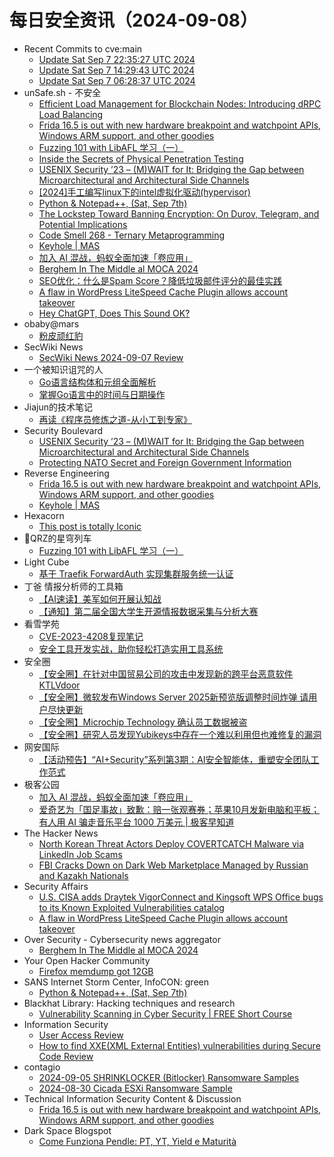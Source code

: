 # 每日安全资讯（2024-09-08）

- Recent Commits to cve:main
  - [Update Sat Sep  7 22:35:27 UTC 2024](https://github.com/trickest/cve/commit/3af8afa94aa79a089469b870859a6a1ce5a67741)
  - [Update Sat Sep  7 14:29:43 UTC 2024](https://github.com/trickest/cve/commit/c3f5a0576be06db061289f21741878798cdb8ef3)
  - [Update Sat Sep  7 06:28:37 UTC 2024](https://github.com/trickest/cve/commit/0af18936457b0d24f38fa77c3a7cf3aab50034cc)
- unSafe.sh - 不安全
  - [Efficient Load Management for Blockchain Nodes: Introducing dRPC Load Balancing](https://buaq.net/go-260766.html)
  - [Frida 16.5 is out with new hardware breakpoint and watchpoint APIs, Windows ARM support, and other goodies](https://buaq.net/go-260759.html)
  - [Fuzzing 101 with LibAFL 学习（一）](https://buaq.net/go-260760.html)
  - [Inside the Secrets of Physical Penetration Testing](https://buaq.net/go-260767.html)
  - [USENIX Security ’23 – (M)WAIT for It: Bridging the Gap between Microarchitectural and Architectural Side Channels](https://buaq.net/go-260774.html)
  - [[2024]手工编写linux下的intel虚拟化驱动(hypervisor)](https://buaq.net/go-260752.html)
  - [Python &#x26; Notepad&#x2b;&#x2b;, (Sat, Sep 7th)](https://buaq.net/go-260753.html)
  - [The Lockstep Toward Banning Encryption: On Durov, Telegram, and Potential Implications](https://buaq.net/go-260769.html)
  - [Code Smell 268 - Ternary Metaprogramming](https://buaq.net/go-260768.html)
  - [Keyhole | MAS](https://buaq.net/go-260750.html)
  - [加入 AI 混战，蚂蚁全面加速「卷应用」](https://buaq.net/go-260775.html)
  - [Berghem In The Middle al MOCA 2024](https://buaq.net/go-260730.html)
  - [SEO优化：什么是Spam Score？降低垃圾邮件评分的最佳实践](https://buaq.net/go-260728.html)
  - [A flaw in WordPress LiteSpeed Cache Plugin allows account takeover](https://buaq.net/go-260731.html)
  - [Hey ChatGPT, Does This Sound OK?](https://buaq.net/go-260770.html)
- obaby@mars
  - [粉皮顽红豹](https://h4ck.org.cn/2024/09/17969)
- SecWiki News
  - [SecWiki News 2024-09-07 Review](http://www.sec-wiki.com/?2024-09-07)
- 一个被知识诅咒的人
  - [Go语言结构体和元组全面解析](https://blog.csdn.net/nokiaguy/article/details/142001762)
  - [掌握Go语言中的时间与日期操作](https://blog.csdn.net/nokiaguy/article/details/142001609)
- Jiajun的技术笔记
  - [再读《程序员修炼之道-从小工到专家》](https://jiajunhuang.com/articles/2024_09_07-the_pragmatic_programmer.md.html)
- Security Boulevard
  - [USENIX Security ’23 – (M)WAIT for It: Bridging the Gap between Microarchitectural and Architectural Side Channels](https://securityboulevard.com/2024/09/usenix-security-23-mwait-for-it-bridging-the-gap-between-microarchitectural-and-architectural-side-channels/)
  - [Protecting NATO Secret and Foreign Government Information](https://securityboulevard.com/2024/09/protecting-nato-secret-and-foreign-government-information/)
- Reverse Engineering
  - [Frida 16.5 is out with new hardware breakpoint and watchpoint APIs, Windows ARM support, and other goodies](https://www.reddit.com/r/ReverseEngineering/comments/1fb9f1v/frida_165_is_out_with_new_hardware_breakpoint_and/)
  - [Keyhole | MAS](https://www.reddit.com/r/ReverseEngineering/comments/1fb553t/keyhole_mas/)
- Hexacorn
  - [This post is totally Iconic](https://www.hexacorn.com/blog/2024/09/07/this-post-is-totally-iconic/)
- 🚂QRZ的星穹列车
  - [Fuzzing 101 with LibAFL 学习（一）](https://5ec.top/00-notes/00-fuzz/libafl/fuzzing101/study-note-1)
- Light Cube
  - [基于 Traefik ForwardAuth 实现集群服务统一认证](https://github.red/traefik-forward-auth/)
- 丁爸 情报分析师的工具箱
  - [【AI速读】美军如何开展认知战](https://mp.weixin.qq.com/s?__biz=MzI2MTE0NTE3Mw==&mid=2651146021&idx=1&sn=dfbd5c0ece4d40fe3581e15baf78b4af&chksm=f1af301fc6d8b909efd6d71226957656777f7bff6266f9dca92f529c46e78b71b63b8a0ebb11&scene=58&subscene=0#rd)
  - [【通知】第二届全国大学生开源情报数据采集与分析大赛](https://mp.weixin.qq.com/s?__biz=MzI2MTE0NTE3Mw==&mid=2651146021&idx=2&sn=6bc60109cccf2ee375aee68ce3f73f34&chksm=f1af301fc6d8b909552f36b4f250d22f8675c356b8f1fe2e0e9711b296f4eaaf09c048d47add&scene=58&subscene=0#rd)
- 看雪学苑
  - [CVE-2023-4208复现笔记](https://mp.weixin.qq.com/s?__biz=MjM5NTc2MDYxMw==&mid=2458572213&idx=1&sn=6f216d0dd151bf49db7607367a01d861&chksm=b18de53f86fa6c299538c10a4071807acb9e4a2b5aa5a3a383eb5d1d1db0f3ce49f89337041a&scene=58&subscene=0#rd)
  - [安全工具开发实战，助你轻松打造实用工具系统](https://mp.weixin.qq.com/s?__biz=MjM5NTc2MDYxMw==&mid=2458572213&idx=2&sn=0a850931b64c6e93dca7dd7dfca08972&chksm=b18de53f86fa6c295b3386603d73592eec77f69704082f054d2240465dc97c40e7075226e718&scene=58&subscene=0#rd)
- 安全圈
  - [【安全圈】在针对中国贸易公司的攻击中发现新的跨平台恶意软件KTLVdoor](https://mp.weixin.qq.com/s?__biz=MzIzMzE4NDU1OQ==&mid=2652064191&idx=1&sn=c35045938e79877d30f89b03edd0e1fb&chksm=f36e65ffc419ece90013b87874cd7798d71ec90c368fa3cd01b9772d200a1c28a3c179a97067&scene=58&subscene=0#rd)
  - [【安全圈】微软发布Windows Server 2025新预览版调整时间炸弹 请用户尽快更新](https://mp.weixin.qq.com/s?__biz=MzIzMzE4NDU1OQ==&mid=2652064191&idx=2&sn=1780528b58dfe68e94e96232787e9eac&chksm=f36e65ffc419ece9293ed88aae76bc78264cee9a48b12a868f4e30df06954de3b8f8450e3392&scene=58&subscene=0#rd)
  - [【安全圈】Microchip Technology 确认员工数据被盗](https://mp.weixin.qq.com/s?__biz=MzIzMzE4NDU1OQ==&mid=2652064191&idx=3&sn=54a0ddf43c0026e259668f2618ca0c2b&chksm=f36e65ffc419ece9b6366cf6730df99dce0a26885d6310c52bb5b820f8dc05ebbd72ed362f38&scene=58&subscene=0#rd)
  - [【安全圈】研究人员发现Yubikeys中存在一个难以利用但也难修复的漏洞](https://mp.weixin.qq.com/s?__biz=MzIzMzE4NDU1OQ==&mid=2652064191&idx=4&sn=2fe0d56663512b21ba1785d9a22bcd38&chksm=f36e65ffc419ece95bd1e15cc3b1eb19a4fe27400937238106b5b34bde708be50cd7af470869&scene=58&subscene=0#rd)
- 网安国际
  - [【活动预告】“AI+Security”系列第3期：AI安全智能体，重塑安全团队工作范式](https://mp.weixin.qq.com/s?__biz=MzA4ODYzMjU0NQ==&mid=2652316103&idx=1&sn=28165a2864090122ddf9dcbd99e6664e&chksm=8bc4bc49bcb3355fd522d04a9024da182916ae2440274fc7f39b770cb0241f88ce5ed87ab659&scene=58&subscene=0#rd)
- 极客公园
  - [加入 AI 混战，蚂蚁全面加速「卷应用」](https://mp.weixin.qq.com/s?__biz=MTMwNDMwODQ0MQ==&mid=2653054148&idx=1&sn=b6c57daaee25e02bb2d2171e2cdd039d&chksm=7e57197249209064723425227c65fe48e2f2c4c66976c01b087381e0714d19a7163e8a716a56&scene=58&subscene=0#rd)
  - [爱奇艺为「国足事故」致歉：赔一张观赛券；苹果10月发新电脑和平板；有人用 AI 骗走音乐平台 1000 万美元 | 极客早知道](https://mp.weixin.qq.com/s?__biz=MTMwNDMwODQ0MQ==&mid=2653054122&idx=1&sn=c8e974fc992c5a1c3e1359dcbb74bcca&chksm=7e57191c4920900a866f8db42bd0faa5df1d9ca6540552c1ea4a6c29562b4b8704b30ab60e27&scene=58&subscene=0#rd)
- The Hacker News
  - [North Korean Threat Actors Deploy COVERTCATCH Malware via LinkedIn Job Scams](https://thehackernews.com/2024/09/north-korean-threat-actors-deploy.html)
  - [FBI Cracks Down on Dark Web Marketplace Managed by Russian and Kazakh Nationals](https://thehackernews.com/2024/09/fbi-cracks-down-on-dark-web-marketplace.html)
- Security Affairs
  - [U.S. CISA adds Draytek VigorConnect and Kingsoft WPS Office bugs to its Known Exploited Vulnerabilities catalog](https://securityaffairs.com/168153/security/cisa-draytek-vigorconnect-kingsoft-wps-office-bugs-known-exploited-vulnerabilities-catalog.html)
  - [A flaw in WordPress LiteSpeed Cache Plugin allows account takeover](https://securityaffairs.com/168145/security/litespeed-cache-plugin-wordpress-flaw.html)
- Over Security - Cybersecurity news aggregator
  - [Berghem In The Middle al MOCA 2024](https://www.hacklabg.net/convegni/berghem-in-the-middle-al-moca-2024/)
- Your Open Hacker Community
  - [Firefox memdump got 12GB](https://www.reddit.com/r/HowToHack/comments/1fb2z8p/firefox_memdump_got_12gb/)
- SANS Internet Storm Center, InfoCON: green
  - [Python &#x26; Notepad&#x2b;&#x2b;, (Sat, Sep 7th)](https://isc.sans.edu/diary/rss/31240)
- Blackhat Library: Hacking techniques and research
  - [Vulnerability Scanning in Cyber Security | FREE Short Course](https://www.reddit.com/r/blackhat/comments/1fb1bxv/vulnerability_scanning_in_cyber_security_free/)
- Information Security
  - [User Access Review](https://www.reddit.com/r/Information_Security/comments/1fbbshf/user_access_review/)
  - [How to find XXE(XML External Entities) vulnerabilities during Secure Code Review](https://www.reddit.com/r/Information_Security/comments/1fb5usy/how_to_find_xxexml_external_entities/)
- contagio
  - [2024-09-05 SHRINKLOCKER (Bitlocker) Ransomware Samples](https://contagiodump.blogspot.com/2024/09/2024-09-05-shrinklocker-bitlocker.html)
  - [2024-08-30 Cicada ESXi Ransomware Sample](https://contagiodump.blogspot.com/2024/09/2024-08-30-cicada-esxi-ransomware-sample.html)
- Technical Information Security Content & Discussion
  - [Frida 16.5 is out with new hardware breakpoint and watchpoint APIs, Windows ARM support, and other goodies](https://www.reddit.com/r/netsec/comments/1fb9fef/frida_165_is_out_with_new_hardware_breakpoint_and/)
- Dark Space Blogspot
  - [Come Funziona Pendle: PT, YT, Yield e Maturità](http://darkwhite666.blogspot.com/2024/09/come-funziona-pendle-pt-yt-yield-e.html)
